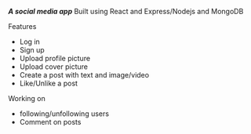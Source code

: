 **_A social media app_**
Built using React and Express/Nodejs and MongoDB

Features

- Log in
- Sign up
- Upload profile picture
- Upload cover picture
- Create a post with text and image/video
- Like/Unlike a post

Working on

- following/unfollowing users
- Comment on posts
